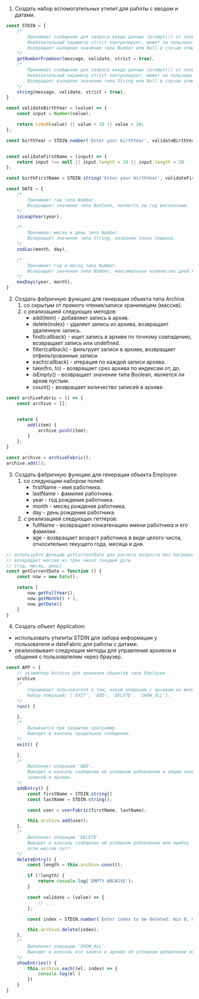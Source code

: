 1. Создать набор вспомогательных утилит для работы с вводом и датами.

```javascript
const STDIN = {
	/*
		Принимает сообщение для запроса ввода данных (prompt()) от пользователя и функцию валидации.
		Необязательный параметр strict контролирует, может ли пользователь нажать отмена и прекратить ввод данных (по умолчанию true).
		Возвращает валидное значение типа Number или Null в случае отмены. 
	*/
	getNumberFromUser(message, validate, strict = true),
	/*
		Принимает сообщение для запроса ввода данных (prompt()) от пользователя и функцию валидации.
		Необязательный параметр strict контролирует, может ли пользователь нажать отмена и прекратить ввод данных (по умолчанию true).
		Возвращает валидное значение типа String или Null в случае отмены.  
	*/
	string(message, validate, strict = true),
}

const validateBirthYear = (value) => {
	const input = Number(value);

	return isNaN(value) || value < 10 || value > 20;
};

const birthYear = STDIN.number('Enter your birthYear', validateBirthYear, true);


const validateFirstName = (input) => {
	return input !== null || input.length < 10 || input.length > 20
};

const birthFirstName = STDIN.string('Enter your birthYear', validateFirstName, true);

const DATE = {
	/*
		Принимает год типа Number.
		Возвращает значение типа Boolean, является ли год високосным. 
	*/
	isLeapYear(year),

	/*
		Принимает месяц и день типа Number.
		Возвращает значение типа String, название знака зодиака. 
	*/
	zodiac(month, day),

	/*
		Принимает год и месяц типа Number.
		Возвращает значение типа Number, максимальное количество дней месяце для конкретного года. 
	*/
	maxDays(year, month),
}
```

2. Создать фабричную функцию для генерации объекта типа Archive
   1. со скрытым от прямого чтения/записи хранилищем (массив).
   2. с реализацией следующих методов:
		* add(item) - добавляет запись в архив.
		* delete(index) - удаляет запись из архива, возвращает удаленную запись.
		* find(callback) - ищет запись в архиве по точному совпадению, возвращает запись или undefined.
		* filter(callback) - фильтрует записи в архиве, возвращает отфильтрованные записи.
		* each(callback) - итерация по каждой записи архива.
		* take(fro, to) - возвращает срез архива по индексам от, до.
		* isEmpty() - возвращает значение типа Boolean, является ли архив пустым.
		* count() - возвращает количество записей в архиве.
```javascript
const archiveFabric = () => {
	const archive = [];


	return {
		add(item) {
			archive.push(item);
		}
	};
}

const archive = archiveFabric();
archive.add(1);
```
3. Создать фабричную функцию для генерации объекта Employee
   1. со следующим набором полей:
      * firstName - имя работника.
      * lastName - фамилия работника.
      * year - год рождения работника.
      * month - месяц рождения работника.
      * day - день рождения работника.
   2. с реализацией следующих геттеров:
      * fullName - возвращает конкатенацию имени работника и его фамилии.
      * age - возвращает возраст работника в виде целого числа, относительно текущего года, месяца и дня.
```javascript
// используйте функцию getCurrentDate для расчета возраста без погрешности.
// возвращает массив из трех чисел текущей даты
// [год, месяц, день]
const getCurrentDate = function () {
	const now = new Date();

	return [
		now.getFullYear(),
		now.getMonth() + 1,
		now.getDate()
	]
} 
```
4. Создать объект Application:
* использовать утилиты STDIN для забора информации у пользователя и dateFabric для работы с датами.
* реализовывает следующие методы для управления архивом и общения с пользователем через браузер.

```javascript
const APP = {
	// экземпляр Archive для хранения объектов типа Employee
	archive
	/* 
		Спрашивает пользователя о том, какую операцию с архивом он желает выполнить, до тех пор пока тот не пожелает завершить выполнение программы.
		Набор операций: ['EXIT', 'ADD', 'DELETE', 'SHOW_ALL'].
	*/
	run() {

	},
	/* 
		Вызывается при закрытии программу.
		Выводит в консоль прощальное сообщение.
	*/
	exit() {

	},
	/* 
		Выполняет операцию 'ADD'.
		Выводит в консоль сообщение об успешном добавлении и общем количестве 
		записей в архиве.
	*/
	addEntry() {
		const firstName = STDIN.string()
		const lastName = STDIN.string();

		const user = userFabric(firstName, lastName);

		this.archive.add(user);
	},
	/* 
		Выполняет операцию 'DELETE'.
		Выводит в консоль сообщение об успешном добавлении или ошибку
		если массив пуст.
	*/
	deleteEntry() {
		const length = this.archive.count();

		if (!length) {
			return console.log('EMPTY ARCHIVE');
		}

		const validate = (value) => {
			// ...
		};

		const index = STDIN.number(`Enter index to be deleted: min 0, max ${length - 1}`);

		this.archive.delete(index);
	},
	/* 
		Выполняет операцию 'SHOW_ALL'.
		Выводит в консоль все записи в архиве об успешном добавлении или ошибку если массив пуст.
	*/
	showEntries() {
		this.archive.each((el, index) => {
			console.log(el )
		})
	}
}
```
